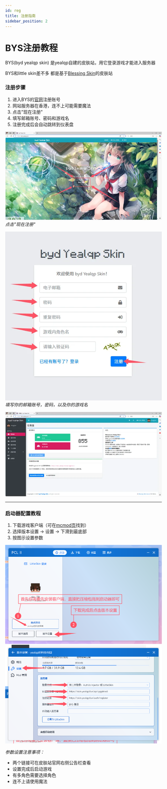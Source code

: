 ```yaml
---
id: reg
title: 注册指南
sidebar_position: 2
---
```

# BYS注册教程

BYS(byd yealqp skin) 是yealqp自建的皮肤站，用它登录游戏才能进入服务器

BYS和little skin差不多 都是基于[Blessing Skin](https://github.com/bs-community/blessing-skin-server)的皮肤站

### 注册步骤

1. 进入BYS的[官网](https://skin.yealqp.fun/)注册账号
2. 网站服务器在香港，连不上可能需要魔法
3. 点击"现在注册"
4. 填写邮箱账号、密码和游戏名
5. 注册完成后会自动跳转到仪表盘

![首页](/img/首页.jpg)
*点击"现在注册"*

![注册填空](/img/注册填空.jpg)
*填写你的邮箱账号，密码，以及你的游戏名*

![仪表盘首页](/img/仪表盘首页.jpg)

---

### 启动器配置教程

1. 下载游戏客户端（可在[mcmod页](https://play.mcmod.cn/sv20188281.html)找到）
2. 选择版本设置 → 设置 → 下滑到最底部
3. 按图示设置参数

![客户端设置1](/img/1.png)
![客户端设置2](/img/2.png)

*参数设置注意事项：*

- 两个链接可在皮肤站官网右侧公告栏查看
- 设置完成后启动游戏
- 有多角色需要选择角色
- 连不上请使用魔法

